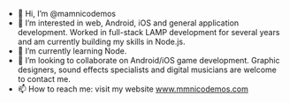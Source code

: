 - 👋 Hi, I’m @mamnicodemos
- 👀 I’m interested in web, Android, iOS and general application development.  Worked in full-stack LAMP development for several years and am currently building my
     skills in Node.js.
- 🌱 I’m currently learning Node.
- 💞️ I’m looking to collaborate on Android/iOS game development.  Graphic designers, sound effects specialists and digital musicians are welcome to contact me.
- 📫 How to reach me: visit my website www.mmnicodemos.com

<!---
mamnicodemos/mamnicodemos is a ✨ special ✨ repository because its `README.md` (this file) appears on your GitHub profile.
You can click the Preview link to take a look at your changes.
--->
